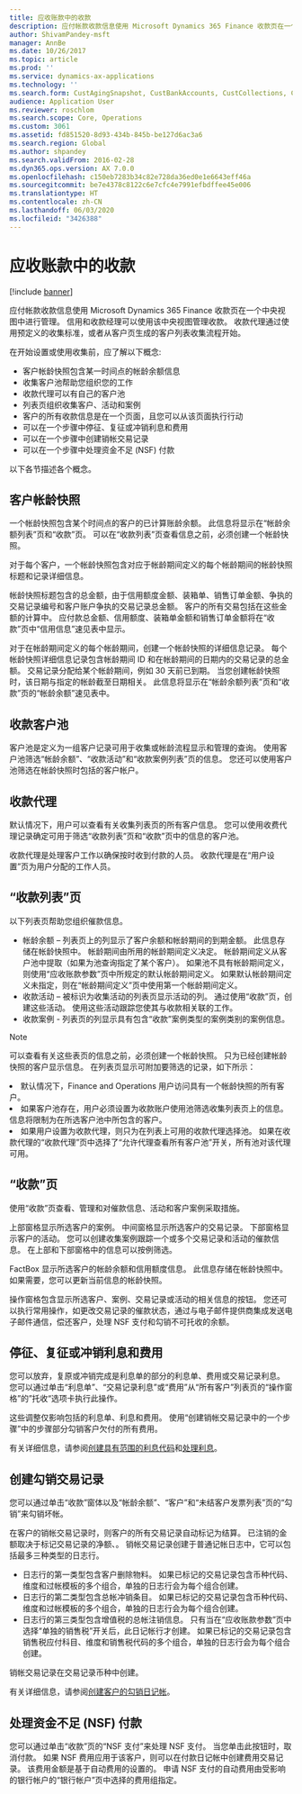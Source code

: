 ```yaml
---
title: 应收账款中的收款
description: 应付帐款收款信息使用 Microsoft Dynamics 365 Finance 收款页在一个中央视图中进行管理。 信用和收款经理可以使用该中央视图管理收款。 收款代理可以从使用预定义收款条件生成的客户列表或从“客户”页开始收款流程。
author: ShivamPandey-msft
manager: AnnBe
ms.date: 10/26/2017
ms.topic: article
ms.prod: ''
ms.service: dynamics-ax-applications
ms.technology: ''
ms.search.form: CustAgingSnapshot, CustBankAccounts, CustCollections, CustCollectionsActivitiesListPage, CustCollectionsAgent, CustCollectionsCaseListPage, CustCollectionsPool, CustCollectionsPoolsListPage, CustTable
audience: Application User
ms.reviewer: roschlom
ms.search.scope: Core, Operations
ms.custom: 3061
ms.assetid: fd851520-8d93-434b-845b-be127d6ac3a6
ms.search.region: Global
ms.author: shpandey
ms.search.validFrom: 2016-02-28
ms.dyn365.ops.version: AX 7.0.0
ms.openlocfilehash: c150eb7283b34c82e728da36ed0e1e6643eff46a
ms.sourcegitcommit: be7e4378c8122c6e7cfc4e7991efbdffee45e006
ms.translationtype: HT
ms.contentlocale: zh-CN
ms.lasthandoff: 06/03/2020
ms.locfileid: "3426388"
---
```

# <a name="collections-in-accounts-receivable"></a>应收账款中的收款

[!include [banner](../includes/banner.md)]

应付帐款收款信息使用 Microsoft Dynamics 365 Finance 收款页在一个中央视图中进行管理。 信用和收款经理可以使用该中央视图管理收款。 收款代理通过使用预定义的收集标准，或者从客户页生成的客户列表收集流程开始。

在开始设置或使用收集前，应了解以下概念:
-   客户帐龄快照包含某一时间点的帐龄余额信息
-   收集客户池帮助您组织您的工作
-   收款代理可以有自己的客户池
-   列表页组织收集客户、活动和案例
-   客户的所有收款信息是在一个页面，且您可以从该页面执行行动
-   可以在一个步骤中停征、复征或冲销利息和费用
-   可以在一个步骤中创建销帐交易记录
-   可以在一个步骤中处理资金不足 (NSF) 付款

以下各节描述各个概念。

## <a name="customer-aging-snapshots"></a>客户帐龄快照
一个帐龄快照包含某个时间点的客户的已计算账龄余额。 此信息将显示在“帐龄余额列表”页和“收款”页。 可以在“收款列表”页查看信息之前，必须创建一个帐龄快照。 

对于每个客户，一个帐龄快照包含对应于帐龄期间定义的每个帐龄期间的帐龄快照标题和记录详细信息。 

帐龄快照标题包含的总金额，由于信用额度金额、装箱单、销售订单金额、争执的交易记录编号和客户账户争执的交易记录总金额。 客户的所有交易包括在这些金额的计算中。 应付款总金额、信用额度、装箱单金额和销售订单金额将在“收款”页中“信用信息”速见表中显示。 

对于在帐龄期间定义的每个帐龄期间，创建一个帐龄快照的详细信息记录。 每个帐龄快照详细信息记录包含帐龄期间 ID 和在帐龄期间的日期内的交易记录的总金额。 交易记录分配给某个帐龄期间，例如 30 天前已到期。 当您创建帐龄快照时，该日期与指定的帐龄截至日期相关。 此信息将显示在“帐龄余额列表”页和“收款”页的“帐龄余额”速见表中。

## <a name="collections-customer-pools"></a>收款客户池
客户池是定义为一组客户记录可用于收集或帐龄流程显示和管理的查询。 使用客户池筛选“帐龄余额”、“收款活动”和“收款案例列表”页的信息。 您还可以使用客户池筛选在帐龄快照时包括的客户帐户。

## <a name="collections-agents"></a>收款代理
默认情况下，用户可以查看有关收集列表页的所有客户信息。 您可以使用收费代理记录确定可用于筛选“收款列表”页和“收款”页中的信息的客户池。 

收款代理是处理客户工作以确保按时收到付款的人员。 收款代理是在“用户设置”页为用户分配的工作人员。

## <a name="collections-list-pages"></a>“收款列表”页
以下列表页帮助您组织催款信息。
-   帐龄余额 – 列表页上的列显示了客户余额和帐龄期间的到期金额。 此信息存储在帐龄快照中。 帐龄期间由所用的帐龄期间定义决定。 帐龄期间定义从客户池中提取（如果为池查询指定了某个客户）。 如果池不具有帐龄期间定义，则使用“应收账款参数”页中所规定的默认帐龄期间定义。 如果默认帐龄期间定义未指定，则在“帐龄期间定义”页中使用第一个帐龄期间定义。
-   收款活动 – 被标识为收集活动的列表页显示活动的列。 通过使用“收款”页，创建这些活动。 使用这些活动跟踪您使其与收款相关联的工作。
-   收款案例 - 列表页的列显示具有包含“收款”案例类型的案例类别的案例信息。

> [!NOTE]
> 可以查看有关这些表页的信息之前，必须创建一个帐龄快照。 只为已经创建帐龄快照的客户显示信息。 在列表页显示可附加要筛选的记录，如下所示：
> <li>默认情况下，Finance and Operations 用户访问具有一个帐龄快照的所有客户。</li>
> <li>如果客户池存在，用户必须设置为收款账户使用池筛选收集列表页上的信息。 信息将限制为在所选客户池中所包含的客户。</li>
> <li>如果用户设置为收款代理，则只为在列表上可用的收款代理选择池。 如果在收款代理的“收款代理”页中选择了“允许代理查看所有客户池”开关，所有池对该代理可用。</li>


## <a name="collections-page"></a>“收款”页
使用“收款”页查看、管理和对催款信息、活动和客户案例采取措施。 

上部窗格显示所选客户的案例。 中间窗格显示所选客户的交易记录。 下部窗格显示客户的活动。 您可以创建收集案例跟踪一个或多个交易记录和活动的催款信息。 在上部和下部窗格中的信息可以按例筛选。 

FactBox 显示所选客户的帐龄余额和信用额度信息。 此信息存储在帐龄快照中。 如果需要，您可以更新当前信息的帐龄快照。 

操作窗格包含显示所选客户、案例、交易记录或活动的相关信息的按钮。 您还可以执行常用操作，如更改交易记录的催款状态，通过与电子邮件提供商集成发送电子邮件通信，偿还客户，处理 NSF 支付和勾销不可托收的余额。

## <a name="waive-reinstate-or-reverse-interest-and-fees"></a>停征、复征或冲销利息和费用
您可以放弃，复原或冲销完成是利息单的部分的利息单、费用或交易记录利息。 您可以通过单击“利息单”、“交易记录利息”或“费用”从“所有客户”列表页的“操作窗格”的”托收“选项卡执行此操作。 

这些调整仅影响包括的利息单、利息和费用。 使用“创建销帐交易记录中的一个步骤”中的步骤部分勾销客户欠付的所有费用。

有关详细信息，请参阅[创建具有范围的利息代码](tasks/create-interest-code-range.md)和[处理利息](tasks/process-interest.md)。 

## <a name="create-writeoff-transactions"></a>创建勾销交易记录
您可以通过单击“收款”窗体以及“帐龄余额”、“客户”和“未结客户发票列表”页的“勾销”来勾销坏帐。 

在客户的销帐交易记录时，则客户的所有交易记录自动标记为结算。 已注销的金额取决于标记交易记录的净额、。 销帐交易记录创建于普通记帐日志中，它可以包括最多三种类型的日志行。

-   日志行的第一类型包含客户删除物料。 如果已标记的交易记录包含币种代码、维度和过帐模板的多个组合，单独的日志行会为每个组合创建。
-   日志行的第二类型包含总帐冲销条目。 如果已标记的交易记录包含币种代码、维度和过帐模板的多个组合，单独的日志行会为每个组合创建。
-   日志行的第三类型包含增值税的总帐注销信息。 只有当在“应收账款参数”页中选择“单独的销售税”开关后，此日记帐行才创建。 如果已标记的交易记录包含销售税应付科目、维度和销售税代码的多个组合，单独的日志行会为每个组合创建。

销帐交易记录在交易记录币种中创建。

有关详细信息，请参阅[创建客户的勾销日记帐](tasks/create-write-off-journal-customer.md)。

<a name="process-not-sufficient-funds-nsf-payments"></a>处理资金不足 (NSF) 付款 
--------------------------------------------

您可以通过单击“收款”页的“NSF 支付”来处理 NSF 支付。 当您单击此按钮时，取消付款。 如果 NSF 费用应用于该客户，则可以在付款日记帐中创建费用交易记录。 该费用金额是基于自动费用的设置的。 申请 NSF 支付的自动费用由受影响的银行帐户的“银行帐户”页中选择的费用组指定。





